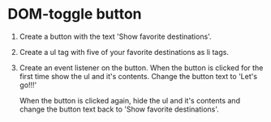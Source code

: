 # DOM-toggle button

1. Create a button with the text 'Show favorite destinations'.

2. Create a ul tag with five of your favorite destinations as li tags.

3. Create an event listener on the button. When the button is clicked for the first
   time show the ul and it's contents. Change the button text to 'Let's go!!!'

   When the button is clicked again, hide the ul and it's contents and change the
   button text back to 'Show favorite destinations'.
